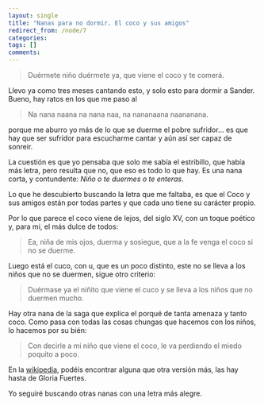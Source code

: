 ```yaml
---
layout: single
title: "Nanas para no dormir. El coco y sus amigos"
redirect_from: /node/7
categories:
tags: []
comments: 
---
```

> Duérmete niño duérmete ya, que viene el coco y te comerá.

Llevo ya como tres meses cantando esto, y solo esto para dormir a Sander. Bueno, hay ratos en los que me paso al

> Na nana naana na nana naa, na nananaana naananana.

porque me aburro yo más de lo que se duerme el pobre sufridor... es que hay que ser sufridor para escucharme cantar y aún así ser capaz de sonreir.

La cuestión es que yo pensaba que solo me sabía el estribillo, que había más letra, pero resulta que no, que eso es todo lo que hay. Es una nana corta, y contundente: _Niño o te duermes o te enteras_.

Lo que he descubierto buscando la letra que me faltaba, es que el Coco y sus amigos están por todas partes y que cada uno tiene su carácter propio.

Por lo que parece el coco viene de lejos, del siglo XV, con un toque poético y, para mi, el más dulce de todos:

> Ea, niña de mis ojos, duerma y sosiegue, que a la fe venga el coco si no se duerme.

Luego está el cuco, con u, que es un poco distinto, este no se lleva a los niños que no se duermen, sigue otro criterio:

> Duérmase ya el niñito que viene el cuco y se lleva a los niños que no duermen mucho.

Hay otra nana de la saga que explica el porqué de tanta amenaza y tanto coco. Como pasa con todas las cosas chungas que hacemos con los niños, lo hacemos por su bién:

> Con decirle a mi niño que viene el coco, le va perdiendo el miedo poquito a poco.

En la [wikipedia](http://es.wikipedia.org/wiki/Coco_(folclore)), podéis encontrar alguna que otra versión más, las hay hasta de Gloria Fuertes.

Yo seguiré buscando otras nanas con una letra más alegre.
